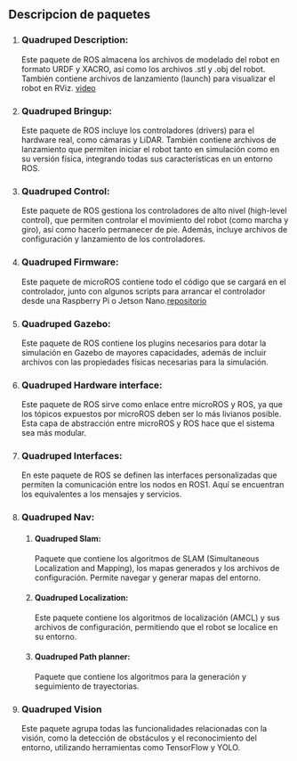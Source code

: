 ## Descripcion de paquetes


1. ### Quadruped Description: 
    Este paquete de ROS almacena los archivos de modelado del robot en formato URDF y XACRO, así como los archivos .stl y .obj del robot. También contiene archivos de lanzamiento (launch) para visualizar el robot en RViz. [video](https://www.youtube.com/watch?v=CwdbsvcpOHM/"video")

2. ### Quadruped Bringup: 
    Este paquete de ROS incluye los controladores (drivers) para el hardware real, como cámaras y LiDAR. También contiene archivos de lanzamiento que permiten iniciar el robot tanto en simulación como en su versión física, integrando todas sus características en un entorno ROS.

3. ### Quadruped Control: 
    Este paquete de ROS gestiona los controladores de alto nivel (high-level control), que permiten controlar el movimiento del robot (como marcha y giro), así como hacerlo permanecer de pie. Además, incluye archivos de configuración y lanzamiento de los controladores.

4. ### Quadruped Firmware:
    Este paquete de microROS contiene todo el código que se cargará en el controlador, junto con algunos scripts para arrancar el controlador desde una Raspberry Pi o Jetson Nano.[repositorio](https://github.com/husarion/rosbot_xl_ros/tree/master/rosbot_xl_utils/rosbot_xl_utils)

5. ### Quadruped Gazebo: 
    Este paquete de ROS contiene los plugins necesarios para dotar la simulación en Gazebo de mayores capacidades, además de incluir archivos con las propiedades físicas necesarias para la simulación.
6. ### Quadruped Hardware interface: 
    Este paquete de ROS sirve como enlace entre microROS y ROS, ya que los tópicos expuestos por microROS deben ser lo más livianos posible. Esta capa de abstracción entre microROS y ROS hace que el sistema sea más modular.

7. ### Quadruped Interfaces: 
    En este paquete de ROS se definen las interfaces personalizadas que permiten la comunicación entre los nodos en ROS1. Aquí se encuentran los equivalentes a los mensajes y servicios.
8. ### Quadruped Nav: 
    1. #### Quadruped Slam:
        Paquete que contiene los algoritmos de SLAM (Simultaneous Localization and Mapping), los mapas generados y los archivos de configuración. Permite navegar y generar mapas del entorno.
    2. #### Quadruped Localization:
        Este paquete contiene los algoritmos de localización (AMCL) y sus archivos de configuración, permitiendo que el robot se localice en su entorno.
    3. #### Quadruped Path planner:
        Paquete que contiene los algoritmos para la generación y seguimiento de trayectorias.
9. ### Quadruped Vision
    Este paquete agrupa todas las funcionalidades relacionadas con la visión, como la detección de obstáculos y el reconocimiento del entorno, utilizando herramientas como TensorFlow y YOLO.